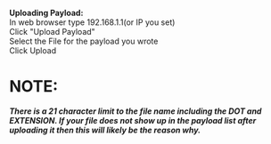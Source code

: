 <b>Uploading Payload:</b><br>
In web browser type 192.168.1.1(or IP you set)<br>
Click "Upload Payload"<br>
Select the File for the payload you wrote<br>
Click Upload<br>
# NOTE: 

<i>**There is a 21 character limit to the file name including the DOT and EXTENSION.
If your file does not show up in the payload list after uploading it then this will likely be the reason why.**</i><br>
<br>